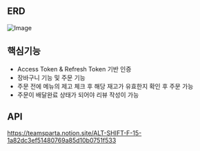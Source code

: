 ## ERD
![Image](https://github.com/user-attachments/assets/8ec8aa07-bc29-4375-ae94-da43c84a6f9f)

## 핵심기능
* Access Token & Refresh Token 기반 인증
* 장바구니 기능 및 주문 기능
* 주문 전에 메뉴의 제고 체크 후 해당 재고가 유효한지 확인 후 주문 가능
* 주문이 배달완료 상태가 되어야 리뷰 작성이 가능

## API
https://teamsparta.notion.site/ALT-SHIFT-F-15-1a82dc3ef51480769a85d10b0751f533

  
